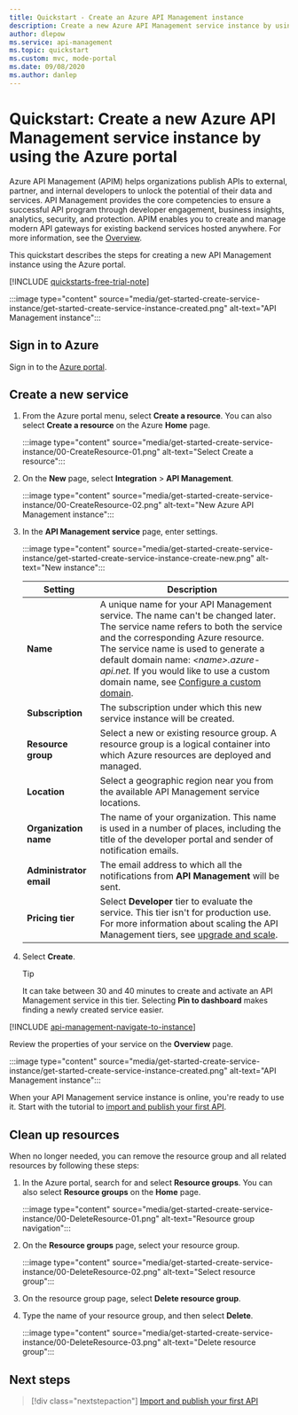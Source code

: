 ```yaml
---
title: Quickstart - Create an Azure API Management instance
description: Create a new Azure API Management service instance by using the Azure portal.
author: dlepow
ms.service: api-management
ms.topic: quickstart
ms.custom: mvc, mode-portal
ms.date: 09/08/2020
ms.author: danlep
---
```


# Quickstart: Create a new Azure API Management service instance by using the Azure portal

Azure API Management (APIM) helps organizations publish APIs to external, partner, and internal developers to unlock the potential of their data and services. API Management provides the core competencies to ensure a successful API program through developer engagement, business insights, analytics, security, and protection. APIM enables you to create and manage modern API gateways for existing backend services hosted anywhere. For more information, see the [Overview](api-management-key-concepts.md).

This quickstart describes the steps for creating a new API Management instance using the Azure portal.

[!INCLUDE [quickstarts-free-trial-note](../../includes/quickstarts-free-trial-note.md)]

:::image type="content" source="media/get-started-create-service-instance/get-started-create-service-instance-created.png" alt-text="API Management instance":::

## Sign in to Azure

Sign in to the [Azure portal](https://portal.azure.com).

## Create a new service

1. From the Azure portal menu, select **Create a resource**. You can also select **Create a resource** on the Azure **Home** page. 
   
   :::image type="content" source="media/get-started-create-service-instance/00-CreateResource-01.png" alt-text="Select Create a resource":::

   
1. On the **New** page, select **Integration** > **API Management**.

   :::image type="content" source="media/get-started-create-service-instance/00-CreateResource-02.png" alt-text="New Azure API Management instance":::
   
1. In the **API Management service** page, enter settings.

   :::image type="content" source="media/get-started-create-service-instance/get-started-create-service-instance-create-new.png" alt-text="New instance":::
   
   | Setting                 | Description   |                                                                     
   |-------------------------|-----------------------------------------------|
   | **Name**                | A unique name for your API Management service. The name can't be changed later. The service name refers to both the service and the corresponding Azure resource. <br/> The service name is used to generate a default domain name: *\<name\>.azure-api.net.* If you would like to use a custom domain name, see [Configure a custom domain](configure-custom-domain.md). |
   | **Subscription**          | The subscription under which this new service instance will be created.   |
   | **Resource group**      |  Select a new or existing resource group. A resource group is a logical container into which Azure resources are deployed and managed. |
   | **Location**          | Select a geographic region near you from the available API Management service locations. | 
   | **Organization name**   | The name of your organization. This name is used in a number of places, including the title of the developer portal and sender of notification emails. |                                                         
   | **Administrator email** | The email address to which all the notifications from **API Management** will be sent.   |  
   | **Pricing tier**        | Select **Developer** tier to evaluate the service. This tier isn't for production use. For more information about scaling the API Management tiers, see [upgrade and scale](upgrade-and-scale.md). |

3. Select **Create**.

    > [!TIP]
    > It can take between 30 and 40 minutes to create and activate an API Management service in this tier. Selecting **Pin to dashboard** makes finding a newly created service easier.

[!INCLUDE [api-management-navigate-to-instance](../../includes/api-management-navigate-to-instance.md)]

Review the properties of your service on the **Overview** page.

   :::image type="content" source="media/get-started-create-service-instance/get-started-create-service-instance-created.png" alt-text="API Management instance":::

When your API Management service instance is online, you're ready to use it. Start with the tutorial to [import and publish your first API](import-and-publish.md).

## Clean up resources

When no longer needed, you can remove the resource group and all related resources by following these steps:

1. In the Azure portal, search for and select **Resource groups**. You can also select **Resource groups** on the **Home** page. 

   :::image type="content" source="media/get-started-create-service-instance/00-DeleteResource-01.png" alt-text="Resource group navigation":::

1. On the **Resource groups** page, select your resource group.

   :::image type="content" source="media/get-started-create-service-instance/00-DeleteResource-02.png" alt-text="Select resource group":::

1. On the resource group page, select **Delete resource group**. 
   
1. Type the name of your resource group, and then select **Delete**.

   :::image type="content" source="media/get-started-create-service-instance/00-DeleteResource-03.png" alt-text="Delete resource group":::

## Next steps

> [!div class="nextstepaction"]
> [Import and publish your first API](import-and-publish.md)
